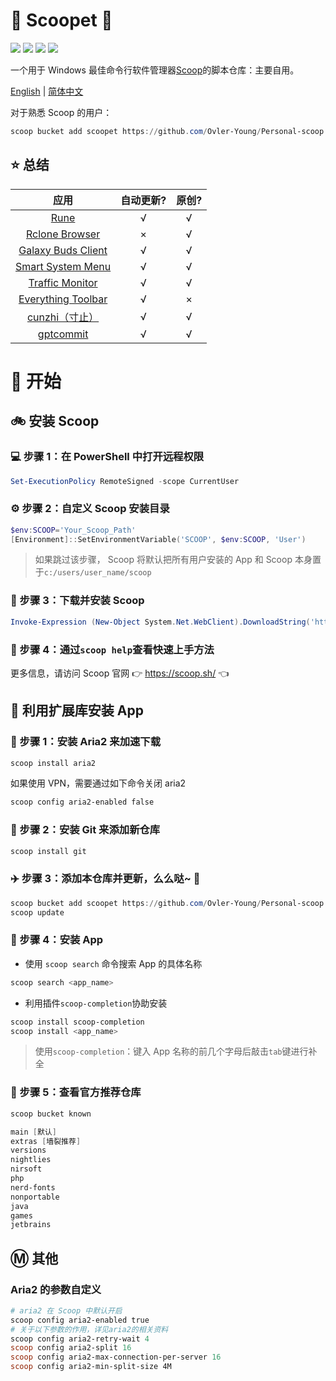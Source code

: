<body>
    <div align="left">
        <h1 align="left">🍨 Scoopet 🍨</h1>
        <p>
            <a>
                <img
                    src="https://img.shields.io/github/workflow/status/Ovler-Young/Personal-scoop/Excavator.svg"
                />
            </a>
            <a>
                <img
                    src="https://img.shields.io/github/languages/code-size/Ovler-Young/Personal-scoop.svg"
                />
            </a>
            <a>
                <img
                    src="https://img.shields.io/github/repo-size/Ovler-Young/Personal-scoop.svg"
                />
            </a>
            <a>
                <img
                    src="https://img.shields.io/github/license/Ovler-Young/Personal-scoop"
                />
            </a>
        </p>
    </div>
    <p></p>
    <div>
        <p>
            一个用于 Windows 最佳命令行软件管理器<a href="https://github.com/ScoopInstaller/Scoop" >Scoop</a
            >的脚本仓库：主要自用。
        </p>
        <p align="left">
            <a href="README.md">English</a> |
            <a href="README_CN.md">简体中文</a>
        </p>
    </div>
</body>

对于熟悉 Scoop 的用户：

```powershell
scoop bucket add scoopet https://github.com/Ovler-Young/Personal-scoop
```

## :star: 总结

|                             应用                              | 自动更新? | 原创? |
| :----------------------------------------------------------: | :-------: | :---: |
| [Rune](https://github.com/Losses/rune)                       |     √     |   √   |
| [Rclone Browser](https://github.com/kapitainsky/RcloneBrowser) |     ×     |   √   |
| [Galaxy Buds Client](https://github.com/ThePBone/GalaxyBudsClient) |     √     |   √   |
| [Smart System Menu](https://github.com/AlexanderPro/SmartSystemMenu) |     √     |   √   |
| [Traffic Monitor](https://github.com/zhongyang219/TrafficMonitor) |     √     |   √   |
| [Everything Toolbar](https://github.com/stnkl/EverythingToolbar) |     √     |   ×   |
| [cunzhi（寸止）](https://github.com/imhuso/cunzhi)             |     √     |   √   |
| [gptcommit](https://github.com/zurawiki/gptcommit)           |     √     |   √   |

# :running: 开始

## :bike: 安装 Scoop

### :computer: 步骤 1：在 PowerShell 中打开远程权限

```powershell
Set-ExecutionPolicy RemoteSigned -scope CurrentUser
```

### :gear: 步骤 2：自定义 Scoop 安装目录

```powershell
$env:SCOOP='Your_Scoop_Path'
[Environment]::SetEnvironmentVariable('SCOOP', $env:SCOOP, 'User')
```

> 如果跳过该步骤， Scoop 将默认把所有用户安装的 App 和 Scoop 本身置于`c:/users/user_name/scoop`

### :hammer: 步骤 3：下载并安装 Scoop

```powershell
Invoke-Expression (New-Object System.Net.WebClient).DownloadString('https://get.scoop.sh')
```

### :book: 步骤 4：通过`scoop help`查看快速上手方法

更多信息，请访问 Scoop 官网 👉 https://scoop.sh/ 👈

## :car: 利用扩展库安装 App

### :train: 步骤 1：安装 Aria2 来加速下载

```powershell
scoop install aria2
```

如果使用 VPN，需要通过如下命令关闭 aria2

```powershell
scoop config aria2-enabled false
```

### :ticket: 步骤 2：安装 Git 来添加新仓库

```powershell
scoop install git
```

### :airplane: 步骤 3：添加本仓库并更新，么么哒~ :kiss:

```powershell
scoop bucket add scoopet https://github.com/Ovler-Young/Personal-scoop
scoop update
```

### :rocket: 步骤 4：安装 App

- 使用 `scoop search` 命令搜索 App 的具体名称

```powershell
scoop search <app_name>
```

- 利用插件`scoop-completion`协助安装

```powershell
scoop install scoop-completion
scoop install <app_name>
```

> 使用`scoop-completion`：键入 App 名称的前几个字母后敲击`tab`键进行补全

### :100: 步骤 5：查看官方推荐仓库

```powershell
scoop bucket known

main [默认]
extras [墙裂推荐]
versions
nightlies
nirsoft
php
nerd-fonts
nonportable
java
games
jetbrains
```

## :m: 其他

### Aria2 的参数自定义

```powershell
# aria2 在 Scoop 中默认开启
scoop config aria2-enabled true
# 关于以下参数的作用，详见aria2的相关资料
scoop config aria2-retry-wait 4
scoop config aria2-split 16
scoop config aria2-max-connection-per-server 16
scoop config aria2-min-split-size 4M
```
